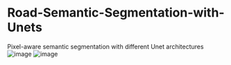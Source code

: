 # Road-Semantic-Segmentation-with-Unets
Pixel-aware semantic segmentation with different Unet architectures
![image](https://github.com/DavidAlexanderMoe/Road-Semantic-Segmentation-with-Unets/assets/122370567/90402a2a-9f9e-43b2-beef-79c8b460fdc4)
![image](https://github.com/DavidAlexanderMoe/Road-Semantic-Segmentation-with-Unets/assets/122370567/1b66e3e3-f177-4659-bf12-4bfc97e2d64f)
